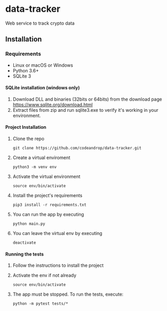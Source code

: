 # data-tracker

Web service to track crypto data

## Installation

### Requirements
- Linux or macOS or Windows
- Python 3.6+
- SQLite 3

#### SQLite installation (windows only)
1. Download DLL and binaries (32bits or 64bits) from the download page https://www.sqlite.org/download.html
2. Extract files from zip and run sqlite3.exe to verify it's working in your environment.


#### Project Installation

1. Clone the repo

    `git clone https://github.com/codeandrop/data-tracker.git`

2. Create a virtual enviroment

    `python3 -m venv env`

3. Activate the virtual environment

    `source env/bin/activate`

4. Install the project's requirements

    `pip3 install -r requirements.txt`

5. You can run the app by executing

    `python main.py`

6. You can leave the virtual env by executing

    `deactivate`


#### Running the tests

1. Follow the instructions to install the project

2. Activate the env if not already

    `source env/bin/activate`

3. The app must be stopped. To run the tests, execute:

    `python -m pytest tests/*`
